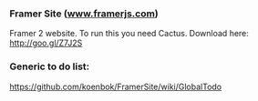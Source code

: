 ### Framer Site (www.framerjs.com)

Framer 2 website. To run this you need Cactus. Download here: http://goo.gl/Z7J2S

### Generic to do list:

https://github.com/koenbok/FramerSite/wiki/GlobalTodo
